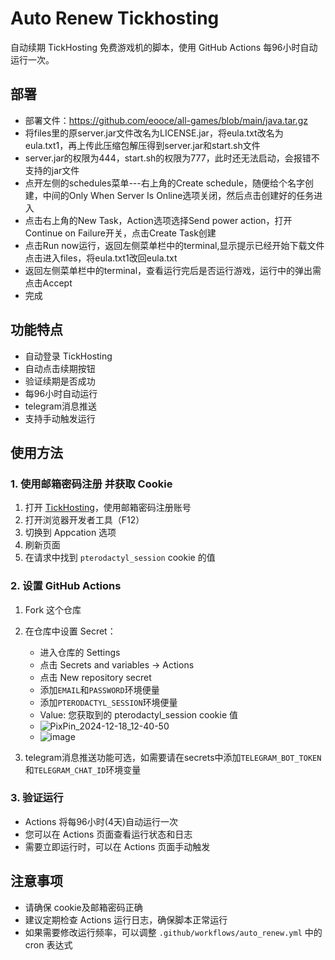 # Auto Renew Tickhosting

自动续期 TickHosting 免费游戏机的脚本，使用 GitHub Actions 每96小时自动运行一次。
## 部署
- 部署文件：https://github.com/eooce/all-games/blob/main/java.tar.gz
- 将files里的原server.jar文件改名为LICENSE.jar，将eula.txt改名为eula.txt1，再上传此压缩包解压得到server.jar和start.sh文件
- server.jar的权限为444，start.sh的权限为777，此时还无法启动，会报错不支持的jar文件
- 点开左侧的schedules菜单---右上角的Create schedule，随便给个名字创建，中间的Only When Server Is Online选项关闭，然后点击创建好的任务进入
- 点击右上角的New Task，Action选项选择Send power action，打开Continue on Failure开关，点击Create Task创建
- 点击Run now运行，返回左侧菜单栏中的terminal,显示提示已经开始下载文件点击进入files，将eula.txt1改回eula.txt
- 返回左侧菜单栏中的terminal，查看运行完后是否运行游戏，运行中的弹出需点击Accept
- 完成

## 功能特点

- 自动登录 TickHosting
- 自动点击续期按钮
- 验证续期是否成功
- 每96小时自动运行
- telegram消息推送
- 支持手动触发运行

## 使用方法

### 1. 使用邮箱密码注册 并获取 Cookie

1. 打开 [TickHosting](https://tickhosting.com/auth/login)，使用邮箱密码注册账号
2. 打开浏览器开发者工具（F12）
3. 切换到 Appcation 选项
4. 刷新页面
5. 在请求中找到 `pterodactyl_session` cookie 的值

### 2. 设置 GitHub Actions

1. Fork 这个仓库
2. 在仓库中设置 Secret：
   - 进入仓库的 Settings
   - 点击 Secrets and variables -> Actions
   - 点击 New repository secret
   - 添加```EMAIL```和```PASSWORD```环境便量
   - 添加`PTERODACTYL_SESSION`环境便量
   - Value: 您获取到的 pterodactyl_session cookie 值
   - ![PixPin_2024-12-18_12-40-50](https://github.com/user-attachments/assets/3ce6fa9e-611e-4810-a0ca-f35ddbe91400)
   - ![image](https://github.com/user-attachments/assets/97aa8e73-ba70-42ee-8882-ce3d3161894f)

3. telegram消息推送功能可选，如需要请在secrets中添加```TELEGRAM_BOT_TOKEN```和```TELEGRAM_CHAT_ID```环境变量

### 3. 验证运行

- Actions 将每96小时(4天)自动运行一次
- 您可以在 Actions 页面查看运行状态和日志
- 需要立即运行时，可以在 Actions 页面手动触发

## 注意事项

- 请确保 cookie及邮箱密码正确
- 建议定期检查 Actions 运行日志，确保脚本正常运行
- 如果需要修改运行频率，可以调整 `.github/workflows/auto_renew.yml` 中的 cron 表达式
